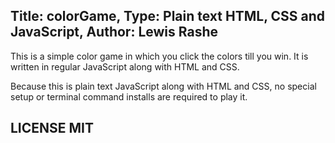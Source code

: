 Title: colorGame, Type: Plain text HTML, CSS and JavaScript, Author: Lewis Rashe
-----
This is a simple color game in which you click the colors till you win. It is written in regular JavaScript along with HTML and CSS.

Because this is plain text JavaScript along with HTML and CSS, no special setup or terminal command installs are required to play it.

LICENSE MIT
----
